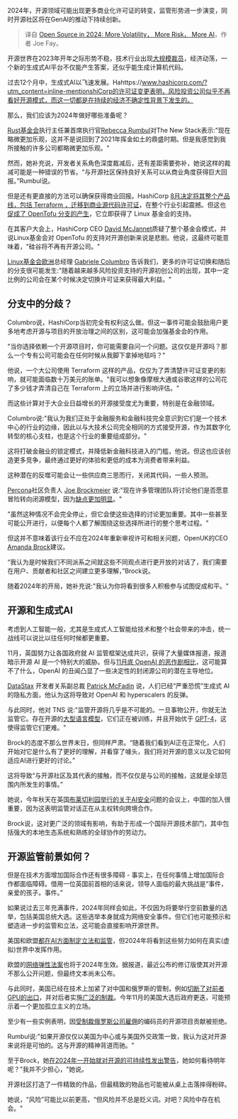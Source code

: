 <!--
title: 开源2024：更多机遇、风险与AI
cover: https://cdn.thenewstack.io/media/2023/12/9317deba-year-forecast-1-1024x576.png
-->

2024年，开源领域可能出现更多商业化许可证的转变，监管形势进一步演变，同时开源社区将在GenAI的推动下持续创新。

> 译自 [Open Source in 2024: More Volatility， More Risk， More AI](https://thenewstack.io/open-source-in-2024-more-volatility-more-risk-more-ai/)，作者 Joe Fay。

开源世界在2023年开年之际形势不稳，技术行业出现[大规模裁员](https://thenewstack.io/making-career-decisions-during-a-time-of-tech-layoffs-and-ai/)，经济动荡，一个新的生成式AI平台不仅能产生答案，还似乎能生成计算机代码。

过去12个月中，生成式AI以飞速发展。Hahttps://www.hashicorp.com/?utm_content=inline-mentionshiCorp的许可证变更表明，风险投资公司似乎不再看好开源模式，而这一切都是在持续的经济不确定性背景下发生的。

那么，我们应该为2024年做好哪些准备呢？

[Rust基金会](https://thenewstack.io/rust-foundation-focusing-on-safety-and-dev-outreach-in-2023/)执行主任兼首席执行官[Rebecca Rumbul](https://www.linkedin.com/in/rebecca-rumbul-96a5441a)对The New Stack表示:"现在略微更加乐观，这并不是说回到了2021年挥金如土的鼎盛时期。但是我感觉到我所接触的许多公司都略微更加乐观。"

然而，她补充说，开发者关系角色深度裁减后，还有差距需要弥补，她说这样的裁减可能是一种错误的节省。“与开源社区保持良好关系可以从商业角度获得巨大回报。”Rumbul说。

但是还有更直接的方法可以确保获得商业回报。HashiCorp [8月决定将其整个产品线，包括 Terraform ，迁移到商业源代码许可证](https://thenewstack.io/hashicorp-abandons-open-source-for-business-source-license/)，在整个行业引起震撼。但这也[促成了 OpenTofu 分支的产生](https://thenewstack.io/linux-foundation-joins-opentf-to-fork-for-terraform-into-opentofu/)，它立即获得了 Linux 基金会的支持。

在其客户大会上，HashiCorp CEO [David McJannet](https://www.linkedin.com/in/dmcjannet/)质疑了整个基金会模式，并说Linux基金会对 OpenTofu 的支持对开源创新来说是悲剧。他说，这最终可能意味着，"硅谷将不再有开源公司。"

[Linux基金会欧洲](https://thenewstack.io/open-source-development-threatened-in-europe/)总经理 [Gabriele Columbro](https://www.linkedin.com/in/columbro/) 告诉我们，更多的许可证切换和随后的分支很可能发生:"随着越来越多风险投资支持的开源初创公司的出现，其中一定比例的公司会在某个时候决定切换许可证来获得最大利益。"

## 分支中的分歧？

Columbro说，HashiCorp当初完全有权利这么做。但这一事件可能会鼓励用户更多地考虑开源与项目的开放治理之间的区别，这可能会加强基金会的作用。

"当你选择依赖一个开源项目时，你可能需要自问一个问题。这仅仅是开源吗？那么一个专有公司可能会在任何时候从我脚下拿掉地毯吗？"

他说，一个大公司使用 Terraform 这样的产品，仅仅为了弄清楚许可证变更的影响，就可能面临数十万美元的账单。"我可以想象像摩根大通或谷歌这样的公司花了多少钱才弄清自己在 Terraform 上的立场并进行影响评估。"

而这些计算对于大企业日益增长的开源接受度尤为重要，特别是在金融领域。

Columbro说:"我认为我们正处于金融服务和金融科技完全意识到它们是一个技术中心的行业的边缘，因此以与大技术公司完全相同的方式接受开源，作为其数字化转型的核心支柱，也是这个行业的重要组成部分。"

这将打破金融业的锁定模式，并降低新金融科技进入的门槛，他说。但这也应该创造更多竞争，最终通过更好的体验和更低的成本为消费者带来利益。

这种潜在的反噬可能会让一些供应商三思而行，关闭其代码，一些人预测。

[Percona](https://www.percona.com/?utm_content=inline-mention)社区负责人 [Joe Brockmeier](https://www.linkedin.com/in/zonker/) 说:"现在许多管理团队将讨论他们是否愿意冒险转向闭源模型，因为[缺点更加明显](https://thenewstack.io/open-source-fights-back-opentofu-is-the-entree-we-need/)。"

"虽然这种情况不会完全停止，但它会使这些选择的讨论更加重要。其中一些甚至可能公开进行，以便每个人都了解围绕这些选择所进行的整个思考过程。"

但这并不意味着该行业不应在2024年重新审视许可和相关问题，OpenUK的CEO [Amanda Brock](https://www.linkedin.com/in/amandabrocktech/?originalSubdomain=uk)建议。

“我认为是时候我们不同派系之间就这些不同观点进行更开放的对话了，我们需要在用户、贡献者和社区之间建立更多理解，”Brock说。

随着2024年的开局，她补充说:"我认为你将看到很多人积极参与试图促成和平。"

## 开源和生成式AI

考虑到人工智能一般，尤其是生成式人工智能给技术和整个社会带来的冲击，统一战线可以说比以往任何时候都更重要。

11月，英国努力让各国政府就 AI 监管框架达成共识，获得了大量媒体报道，报道暗示开源 AI 是一个特别大的威胁。但与[11月底 OpenAI 的恶作剧相比](https://thenewstack.io/pivot-ai-devs-move-to-switch-llms-reduce-openai-dependency/)，这可能算不了什么，OpenAI 的丑闻凸显了一些决定性的封闭源公司的潜在主导地位。

[DataStax](https://www.datastax.com/?utm_content=inline-mention) 开发者关系副总裁 [Patrick McFadin](https://www.linkedin.com/in/patrick-mcfadin-53a8046/) 说，人们已经“严重恐慌”生成式 AI 的隐私方面，他认为这将导致对 OpenAI 和 hyperscalers 的反弹。

与此同时，他对 TNS 说:"监管开源将几乎是不可能的。一旦事物公开，你就无法监管它。存在开源的[大型语言模型](https://thenewstack.io/what-is-a-large-language-model/)，它们正在被训练，并且开始优于 [GPT-4](https://thenewstack.io/openais-gpt-4-can-analyze-visual-images-pass-bar-exam/)，这使得监管它们更难。"

Brock的态度不那么世界末日，但同样严肃。“随着我们看到AI正在正常化，人们开始对它是什么有了更好的理解，并看穿了噱头，我们将对开源的意义以及它如何适应AI进行更好的讨论。”

这将导致“与开源社区及其代表的接触，而不仅仅是与公司的接触，这就是全球范围内所发生的事情。”

她说，今年秋天在英国[布莱切利园举行的关于AI安全](https://thenewstack.io/an-ai-safety-institute-benefits-big-tech-but-little-else/)问题的会议上，中国的加入很重要，因为这表明监管对话正在从主权转向跨境合作。

Brock说，这对更广泛的领域有影响，有助于形成一个国际开源技术部门，其中包括强大的本地生态系统和熟练的全球协作的劳动力。

## 开源监管前景如何？

但是在技术方面增加国际合作还有很多障碍 - 事实上，在任何事情上增加国际合作都面临障碍。借用一位英国前首相的话来说，领导人面临的最大挑战是“事件，亲爱的孩子。事件。”

如果说过去三年充满事件，2024年同样会如此，不仅因为将要举行空前数量的选举，包括美国总统大选。这些选举本身就成为网络安全事件。但它们也可能预示和塑造进一步的监管和立法，这可能会直接影响开源世界。

美国和欧盟[都在AI方面制定立法和监管](https://www.whitehouse.gov/briefing-room/statements-releases/2023/10/30/fact-sheet-president-biden-issues-executive-order-on-safe-secure-and-trustworthy-artificial-intelligence/)，但2024年将看到这些努力如何在真实(虚拟)世界中发挥作用。

欧盟的[网络弹性法案](https://digital-strategy.ec.europa.eu/en/policies/cyber-resilience-act)也将于2024年生效。据报道，最近公布的修订版使其对开源不那么公开问题，但最终文本尚未公布。

与此同时，美国已经在技术上加紧了对中国和俄罗斯的管制，例如[切断了对前者GPU的出口](https://www.bbc.co.uk/news/business-67213134)，并对后者实施[广泛的制裁](https://dgap.org/en/research/publications/tech-sanctions-against-russia)。今年11月的美国大选后政府更迭，可能预示着一个更加孤立主义的立场。

至少有一些实例表明，因[受制裁俄罗斯公司雇佣](https://www.theregister.com/2023/03/21/russian_foss_contributions_blocked/)的编码员的开源项目贡献被拒绝。

Rumbul说:"如果开源仅仅以美国为中心或与美国外交政策一致，我认为这对开源来说将是可怕的。这与开源的精神背道而驰。"

至于Brock，她[在2024年一开始就对开源的可持续性发出警告](https://www.theregister.com/2023/03/21/russian_foss_contributions_blocked/)，她如何看待明年呢？"我并不少担心，"她说。

开源社区打造了一件精致的作品，但最精致的物品也可能被从桌上击落摔得粉碎。

她说，“风险”可能比以前更高，“但风险并不总是贬义词。对吧？风险中存在机会。"
